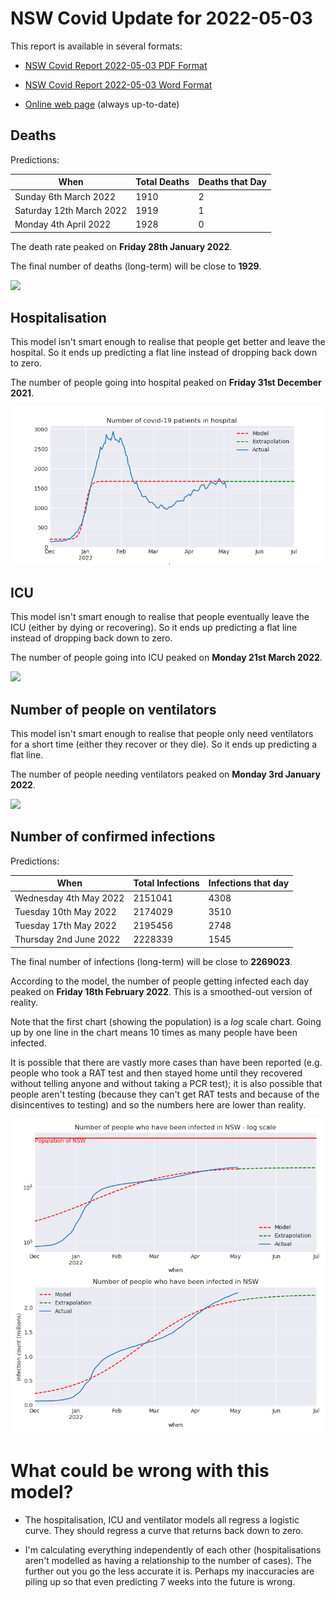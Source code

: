 # NSW Covid Update for 2022-05-03

This report is available in several formats:

- [NSW Covid Report 2022-05-03 PDF Format](https://github.com/solresol/yet-another-pandemic-prediction/raw/main/output/2022-05-03/nsw-covid-report-2022-05-03.pdf)

- [NSW Covid Report 2022-05-03 Word Format](https://github.com/solresol/yet-another-pandemic-prediction/raw/main/output/2022-05-03/nsw-covid-report-2022-05-03.docx)

- [Online web page](https://github.com/solresol/yet-another-pandemic-prediction/tree/main/output/README.md) (always up-to-date)

## Deaths

Predictions:

| When | Total Deaths | Deaths that Day |
| ---- | ------------ | --------------- |
| Sunday 6th March 2022 | 1910 | 2 |
| Saturday 12th March 2022 | 1919 | 1 |
| Monday 4th April 2022 | 1928 | 0 |

The death rate peaked on **Friday 28th January 2022**.

The final number of deaths (long-term) will
be close to **1929**.

![](2022-05-03/deaths.png)



## Hospitalisation

This model isn't smart enough to realise that people get better and leave the hospital.
So it ends up predicting a flat line instead of dropping back down to zero.

The number of people going into hospital peaked on **Friday 31st December 2021**.

![](2022-05-03/hospitalisation.png)

## ICU

This model isn't smart enough to realise that people eventually leave the ICU
(either by dying or recovering).
So it ends up predicting a flat line instead of dropping back down to zero.

The number of people going into ICU peaked on **Monday 21st March 2022**.

![](2022-05-03/icu.png)

## Number of people on ventilators

This model isn't smart enough to realise that people only need ventilators for
a short time (either they recover or they die). So it ends up predicting a flat line.

The number of people needing ventilators peaked on **Monday 3rd January 2022**.

![](2022-05-03/ventilators.png)

## Number of confirmed infections

Predictions:

| When | Total Infections | Infections that day |
| ---- | ------------ | --------------- |
| Wednesday 4th May 2022 | 2151041 | 4308 |
| Tuesday 10th May 2022 | 2174029 | 3510 |
| Tuesday 17th May 2022 | 2195456 | 2748 |
| Thursday 2nd June 2022 | 2228339 | 1545 |

The final number of infections (long-term) will
be close to **2269023**.


According to the model, the number of people getting infected each day peaked on **Friday 18th February 2022**. This is a smoothed-out version of reality.

Note that the first chart (showing the population) is a *log* scale chart. Going up by one line in the chart means 10 times as many people have been infected. 

It is possible that there are vastly more cases than have been
reported (e.g. people who took a RAT test and then stayed home until
they recovered without telling anyone and without taking a PCR test);
it is also possible that people aren't testing (because they can't get
RAT tests and because of the disincentives to testing) and so the
numbers here are lower than reality.


![](2022-05-03/infection.png)



# What could be wrong with this model?

- The hospitalisation, ICU and ventilator models all regress a logistic curve. They
should regress a curve that returns back down to zero.

- I'm calculating everything independently of each other (hospitalisations aren't modelled as having a relationship to the number of cases). The further out you go the less accurate it is. Perhaps my inaccuracies are piling up so that even predicting 7 weeks into the future is wrong.

